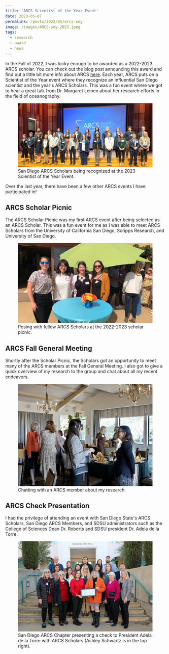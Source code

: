 ```yaml
---
title: 'ARCS Scientist of the Year Event'
date: 2023-05-07
permalink: /posts/2023/05/arcs-soy
image: /images/ARCS-soy-2023.jpeg
tags:
  - research
  - award
  - news
---
```


In the Fall of 2022, I was lucky enough to be awarded as a 2022-2023 ARCS scholar. You can check out the blog post announcing this award and find out a little bit more info about ARCS [here](/posts/2022/08/arcs-award). Each year, ARCS puts on a Scientist of the Year event where they recognize an influential San Diego scientist and the year's ARCS Scholars. This was a fun event where we got to hear a great talk from Dr. Margaret Leinen about her research efforts in the field of oceanography. 

<figure>
  <img src="/images/posts/2023-arcs/ARCS-soy-2023.jpeg">
  <figcaption>San Diego ARCS Scholars being recognized at the 2023 Scientist of the Year Event.</figcaption>
</figure>

Over the last year, there have been a few other ARCS events I have participated in!

## ARCS Scholar Picnic

The ARCS Scholar Picnic was my first ARCS event after being selected as an ARCS Scholar. This was a fun event for me as I was able to meet ARCS Scholars from the University of California San Diego, Scripps Research, and University of San Diego. 

<figure>
  <img src="/images/posts/2023-arcs/scholar-picnic.png">
  <figcaption>Posing with fellow ARCS Scholars at the 2022-2023 scholar picnic.</figcaption>
</figure>

## ARCS Fall General Meeting

Shortly after the Scholar Picnic, the Scholars got an opportunity to meet many of the ARCS members at the Fall General Meeting. I also got to give a quick overview of my research to the group and chat about all my recent endeavors. 

<figure>
  <img src="/images/posts/2023-arcs/general-meeting.png">
  <figcaption>Chatting with an ARCS member about my research.</figcaption>
</figure>

## ARCS Check Presentation

I had the privilege of attending an event with San Diego State's ARCS Scholars, San Diego ARCS Members, and SDSU administrators such as the College of Sciences Dean Dr. Roberts and SDSU president Dr. Adela de la Torre. 

<figure>
  <img src="/images/posts/2023-arcs/award-check.jpeg">
  <figcaption>San Diego ARCS Chapter presenting a check to President Adela de la Torre with ARCS Scholars (Ashley Schwartz is in the top right).</figcaption>
</figure>


